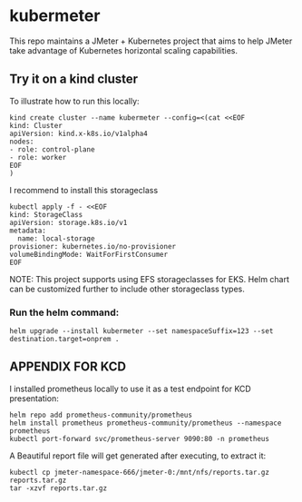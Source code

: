 # kubermeter

This repo maintains a JMeter + Kubernetes project that aims to help JMeter take advantage of Kubernetes horizontal scaling capabilities.


## Try it on a kind cluster
To illustrate how to run this locally:
```
kind create cluster --name kubermeter --config=<(cat <<EOF
kind: Cluster
apiVersion: kind.x-k8s.io/v1alpha4
nodes:
- role: control-plane
- role: worker
EOF
)
```

I recommend to install this storageclass
```
kubectl apply -f - <<EOF
kind: StorageClass
apiVersion: storage.k8s.io/v1
metadata:
  name: local-storage
provisioner: kubernetes.io/no-provisioner
volumeBindingMode: WaitForFirstConsumer
EOF
```

NOTE: This project supports using EFS storageclasses for EKS. Helm chart can be customized further to include other storageclass types.

### Run the helm command:
```
helm upgrade --install kubermeter --set namespaceSuffix=123 --set destination.target=onprem .
```


## APPENDIX FOR KCD
I installed prometheus locally to use it as a test endpoint for KCD presentation:

```
helm repo add prometheus-community/prometheus
helm install prometheus prometheus-community/prometheus --namespace prometheus
kubectl port-forward svc/prometheus-server 9090:80 -n prometheus
```

A Beautiful report file will get generated after executing, to extract it:
```
kubectl cp jmeter-namespace-666/jmeter-0:/mnt/nfs/reports.tar.gz reports.tar.gz
tar -xzvf reports.tar.gz
```

